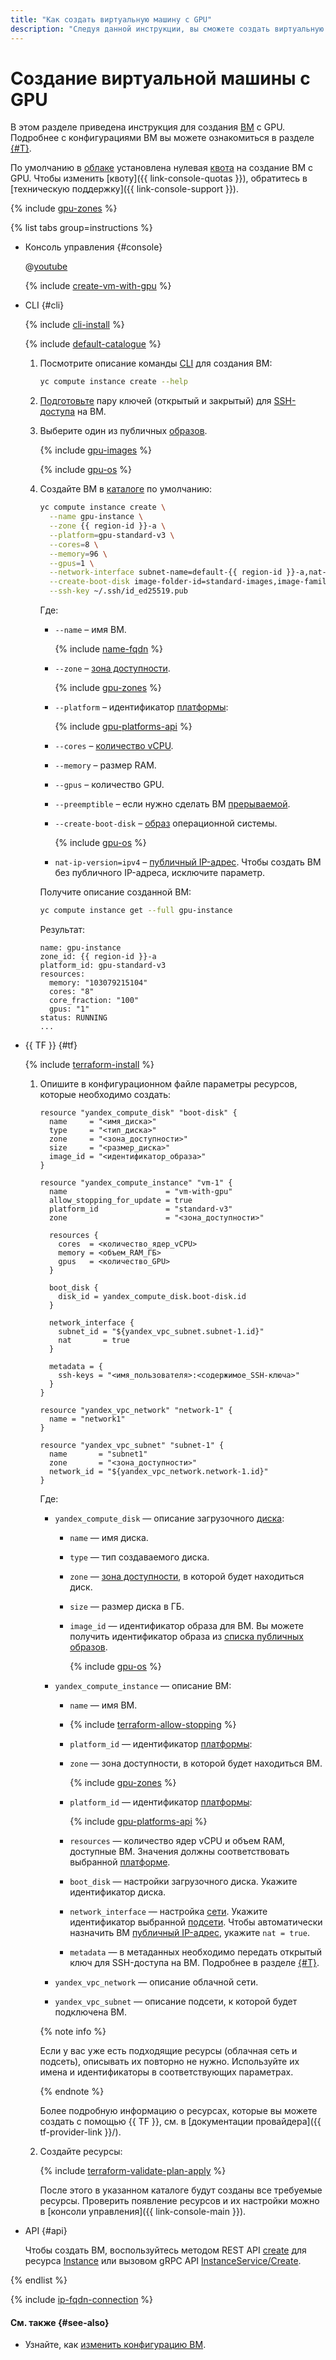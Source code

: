 ```yaml
---
title: "Как создать виртуальную машину с GPU"
description: "Следуя данной инструкции, вы сможете создать виртуальную машину с GPU."
---
```


# Создание виртуальной машины с GPU


В этом разделе приведена инструкция для создания [ВМ](../../concepts/vm.md) с GPU. Подробнее с конфигурациями ВМ вы можете ознакомиться в разделе [{#T}](../../concepts/gpus.md).

По умолчанию в [облаке](../../../resource-manager/concepts/resources-hierarchy.md#cloud) установлена нулевая [квота](../../concepts/limits.md#quotas) на создание ВМ с GPU. Чтобы изменить [квоту]({{ link-console-quotas }}), обратитесь в [техническую поддержку]({{ link-console-support }}).

{% include [gpu-zones](../../../_includes/compute/gpu-zones.md) %}

{% list tabs group=instructions %}

- Консоль управления {#console}

  
  @[youtube](https://www.youtube.com/watch?v=1gFAfVA4XRM&list=PL1x4ET76A10bW1KU3twrdm7hH376z8G5R&index=2&pp=iAQB)


  {% include [create-vm-with-gpu](../../../_includes/compute/create/create-vm-with-gpu-console.md) %}

- CLI {#cli}

  {% include [cli-install](../../../_includes/cli-install.md) %}

  {% include [default-catalogue](../../../_includes/default-catalogue.md) %}

  1. Посмотрите описание команды [CLI](../../../cli/) для создания ВМ:

     ```bash
     yc compute instance create --help
     ```

  1. [Подготовьте](../vm-connect/ssh.md#creating-ssh-keys) пару ключей (открытый и закрытый) для [SSH-доступа](../../../glossary/ssh-keygen.md) на ВМ.
  1. Выберите один из публичных [образов](../images-with-pre-installed-software/get-list.md).

     {% include [gpu-images](../../../_includes/gpu-images.md) %}

     {% include [gpu-os](../../../_includes/compute/gpu-os.md) %}

  1. Создайте ВМ в [каталоге](../../../resource-manager/concepts/resources-hierarchy.md#folder) по умолчанию:

     ```bash
     yc compute instance create \
       --name gpu-instance \
       --zone {{ region-id }}-a \
       --platform=gpu-standard-v3 \
       --cores=8 \
       --memory=96 \
       --gpus=1 \
       --network-interface subnet-name=default-{{ region-id }}-a,nat-ip-version=ipv4 \
       --create-boot-disk image-folder-id=standard-images,image-family=ubuntu-1604-lts-gpu \
       --ssh-key ~/.ssh/id_ed25519.pub
     ```

     Где:
     * `--name` – имя ВМ.

       {% include [name-fqdn](../../../_includes/compute/name-fqdn.md) %}

     * `--zone` – [зона доступности](../../../overview/concepts/geo-scope.md).

       {% include [gpu-zones](../../../_includes/compute/gpu-zones.md) %}

     * `--platform` – идентификатор [платформы](../../concepts/vm-platforms.md):

       {% include [gpu-platforms-api](../../../_includes/compute/gpu-platforms-api.md) %}

     * `--cores` – [количество vCPU](../../concepts/gpus.md).
     * `--memory` – размер RAM.
     * `--gpus` – количество GPU.
     * `--preemptible` – если нужно сделать ВМ [прерываемой](../../concepts/preemptible-vm.md).
     * `--create-boot-disk` – [образ](../images-with-pre-installed-software/get-list.md) операционной системы.

       {% include [gpu-os](../../../_includes/compute/gpu-os.md) %}

     * `nat-ip-version=ipv4` – [публичный IP-адрес](../../../vpc/concepts/address.md#public-addresses). Чтобы создать ВМ без публичного IP-адреса, исключите параметр.

     Получите описание созданной ВМ:

     ```bash
     yc compute instance get --full gpu-instance
     ```

     Результат:

     ```text
     name: gpu-instance
     zone_id: {{ region-id }}-a
     platform_id: gpu-standard-v3
     resources:
       memory: "103079215104"
       cores: "8"
       core_fraction: "100"
       gpus: "1"
     status: RUNNING
     ...
     ```

- {{ TF }} {#tf}

  {% include [terraform-install](../../../_includes/terraform-install.md) %}

  1. Опишите в конфигурационном файле параметры ресурсов, которые необходимо создать:

     ```hcl
     resource "yandex_compute_disk" "boot-disk" {
       name     = "<имя_диска>"
       type     = "<тип_диска>"
       zone     = "<зона_доступности>"
       size     = "<размер_диска>"
       image_id = "<идентификатор_образа>"
     }

     resource "yandex_compute_instance" "vm-1" {
       name                      = "vm-with-gpu"
       allow_stopping_for_update = true
       platform_id               = "standard-v3"
       zone                      = "<зона_доступности>"

       resources {
         cores  = <количество_ядер_vCPU>
         memory = <объем_RAM_ГБ>
         gpus   = <количество_GPU>
       }

       boot_disk {
         disk_id = yandex_compute_disk.boot-disk.id
       }

       network_interface {
         subnet_id = "${yandex_vpc_subnet.subnet-1.id}"
         nat       = true
       }

       metadata = {
         ssh-keys = "<имя_пользователя>:<содержимое_SSH-ключа>"
       }
     }

     resource "yandex_vpc_network" "network-1" {
       name = "network1"
     }

     resource "yandex_vpc_subnet" "subnet-1" {
       name       = "subnet1"
       zone       = "<зона_доступности>"
       network_id = "${yandex_vpc_network.network-1.id}"
     }
     ```

     Где:
     * `yandex_compute_disk` — описание загрузочного [диска](../../concepts/disk.md):
       * `name` — имя диска.
       * `type` — тип создаваемого диска.
       * `zone` — [зона доступности](../../../overview/concepts/geo-scope.md), в которой будет находиться диск.
       * `size` — размер диска в ГБ.
       * `image_id` — идентификатор образа для ВМ. Вы можете получить идентификатор образа из [списка публичных образов](../images-with-pre-installed-software/get-list.md).

         {% include [gpu-os](../../../_includes/compute/gpu-os.md) %}

     * `yandex_compute_instance` — описание ВМ:
       * `name` — имя ВМ.
       * {% include [terraform-allow-stopping](../../../_includes/compute/terraform-allow-stopping.md) %}
       * `platform_id` — идентификатор [платформы](../../concepts/vm-platforms.md):
       * `zone` — зона доступности, в которой будет находиться ВМ.

         {% include [gpu-zones](../../../_includes/compute/gpu-zones.md) %}

       * `platform_id` — идентификатор [платформы](../../concepts/vm-platforms.md):

         {% include [gpu-platforms-api](../../../_includes/compute/gpu-platforms-api.md) %}

       * `resources` — количество ядер vCPU и объем RAM, доступные ВМ. Значения должны соответствовать выбранной [платформе](../../concepts/vm-platforms.md).
       * `boot_disk` — настройки загрузочного диска. Укажите идентификатор диска.
       * `network_interface` — настройка [сети](../../../vpc/concepts/network.md#network). Укажите идентификатор выбранной [подсети](../../../vpc/concepts/network.md#network). Чтобы автоматически назначить ВМ [публичный IP-адрес](../../../vpc/concepts/address.md#public-addresses), укажите `nat = true`.
       * `metadata` — в метаданных необходимо передать открытый ключ для SSH-доступа на ВМ. Подробнее в разделе [{#T}](../../concepts/vm-metadata.md).
     * `yandex_vpc_network` — описание облачной сети.
     * `yandex_vpc_subnet` — описание подсети, к которой будет подключена ВМ.

     {% note info %}

     Если у вас уже есть подходящие ресурсы (облачная сеть и подсеть), описывать их повторно не нужно. Используйте их имена и идентификаторы в соответствующих параметрах.

     {% endnote %}

     Более подробную информацию о ресурсах, которые вы можете создать с помощью {{ TF }}, см. в [документации провайдера]({{ tf-provider-link }}/).
  1. Создайте ресурсы:

     {% include [terraform-validate-plan-apply](../../../_tutorials/_tutorials_includes/terraform-validate-plan-apply.md) %}

     После этого в указанном каталоге будут созданы все требуемые ресурсы. Проверить появление ресурсов и их настройки можно в [консоли управления]({{ link-console-main }}).

- API {#api}

  Чтобы создать ВМ, воспользуйтесь методом REST API [create](../../api-ref/Instance/create.md) для ресурса [Instance](../../api-ref/Instance/) или вызовом gRPC API [InstanceService/Create](../../api-ref/grpc/instance_service.md#Create).

{% endlist %}

{% include [ip-fqdn-connection](../../../_includes/ip-fqdn-connection.md) %}

#### См. также {#see-also}

* Узнайте, как [изменить конфигурацию ВМ](../vm-control/vm-update-resources.md).
